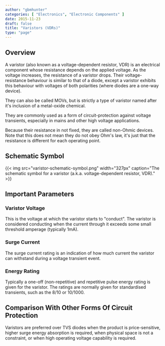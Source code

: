 ```yaml
---
author: "gbmhunter"
categories: [ "Electronics", "Electronic Components" ]
date: 2015-11-23
draft: false
title: "Varistors (VDRs)"
type: "page"
---
```


## Overview

A varistor (also known as a voltage-dependent resistor, VDR) is an electrical component whose resistance depends on the applied voltage. As the voltage increases, the resistance of a varistor drops. Their voltage-resistance behaviour is similar to that of a diode, except a varistor exhibits this behaviour with voltages of both polarities (where diodes are a one-way device).

They can also be called MOVs, but is strictly a type of varistor named after it's inclusion of a metal-oxide chemical.

They are commonly used as a form of circuit-protection against voltage transients, especially in mains and other high voltage applications.

Because their resistance in not fixed, they are called non-Ohmic devices. Note that this does not mean they do not obey Ohm's law, it's just that the resistance is different for each operating point.

## Schematic Symbol

{{< img src="varistor-schematic-symbol.png" width="327px" caption="The schematic symbol for a varistor (a.k.a. voltage-dependent resistor, VDR)."  >}}

## Important Parameters

### Varistor Voltage

This is the voltage at which the varistor starts to "conduct". The varistor is considered conducting when the current through it exceeds some small threshold amperage (typically 1mA).

### Surge Current

The surge current rating is an indication of how much current the varistor can withstand during a voltage transient event.

### Energy Rating

Typically a one-off (non-repetitive) and repetitive pulse energy rating is given for the varistor. The ratings are normally given for standardised transients, such as the 8/10 or 10/1000.

## Comparison With Other Forms Of Circuit Protection

Varistors are preferred over TVS diodes when the product is price-sensitive, higher surge energy absorption is required, when physical space is not a constraint, or when high operating voltage capability is required. 
